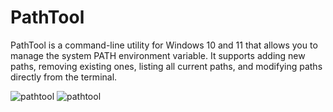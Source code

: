 # PathTool
PathTool is a command-line utility for Windows 10 and 11 that allows you to manage the system PATH environment variable. It supports adding new paths, removing existing ones, listing all current paths, and modifying paths directly from the terminal.

![pathtool](https://imgur.com/5BBlSx0)
![pathtool](https://imgur.com/od1j0YX)
